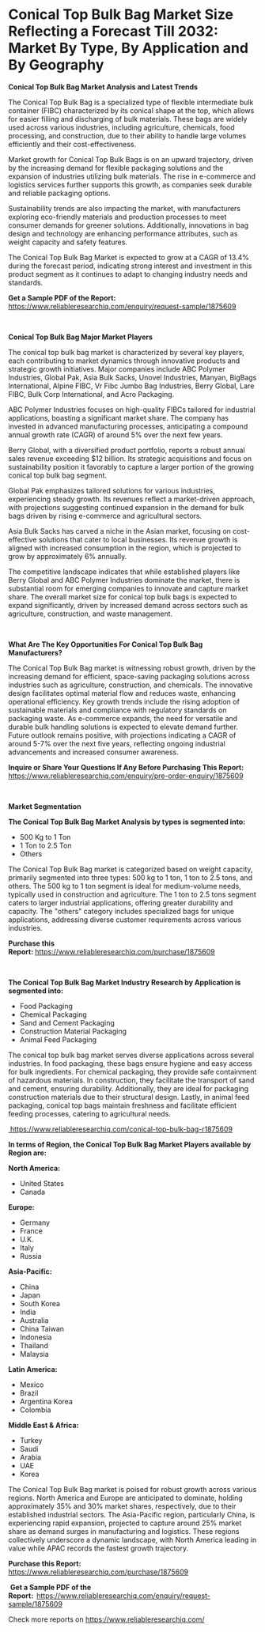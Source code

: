 <p><h1>Conical Top Bulk Bag Market Size Reflecting a Forecast Till 2032: Market By Type, By Application and By Geography</h1></p><p><strong>Conical Top Bulk Bag Market Analysis and Latest Trends</strong></p>
<p><p>The Conical Top Bulk Bag is a specialized type of flexible intermediate bulk container (FIBC) characterized by its conical shape at the top, which allows for easier filling and discharging of bulk materials. These bags are widely used across various industries, including agriculture, chemicals, food processing, and construction, due to their ability to handle large volumes efficiently and their cost-effectiveness.</p><p>Market growth for Conical Top Bulk Bags is on an upward trajectory, driven by the increasing demand for flexible packaging solutions and the expansion of industries utilizing bulk materials. The rise in e-commerce and logistics services further supports this growth, as companies seek durable and reliable packaging options. </p><p>Sustainability trends are also impacting the market, with manufacturers exploring eco-friendly materials and production processes to meet consumer demands for greener solutions. Additionally, innovations in bag design and technology are enhancing performance attributes, such as weight capacity and safety features.</p><p>The Conical Top Bulk Bag Market is expected to grow at a CAGR of 13.4% during the forecast period, indicating strong interest and investment in this product segment as it continues to adapt to changing industry needs and standards.</p></p>
<p><strong>Get a Sample PDF of the Report:&nbsp;</strong> <a href="https://www.reliableresearchiq.com/enquiry/request-sample/1875609?utm_campaign=2257&utm_medium=2&utm_source=Github&utm_content=ia&utm_term=04022025&utm_id=conical-top-bulk-bag">https://www.reliableresearchiq.com/enquiry/request-sample/1875609</a></p>
<p>&nbsp;</p>
<p><strong>Conical Top Bulk Bag Major Market Players</strong></p>
<p><p>The conical top bulk bag market is characterized by several key players, each contributing to market dynamics through innovative products and strategic growth initiatives. Major companies include ABC Polymer Industries, Global Pak, Asia Bulk Sacks, Unovel Industries, Manyan, BigBags International, Alpine FIBC, Vr Fibc Jumbo Bag Industries, Berry Global, Lare FIBC, Bulk Corp International, and Acro Packaging.</p><p>ABC Polymer Industries focuses on high-quality FIBCs tailored for industrial applications, boasting a significant market share. The company has invested in advanced manufacturing processes, anticipating a compound annual growth rate (CAGR) of around 5% over the next few years.</p><p>Berry Global, with a diversified product portfolio, reports a robust annual sales revenue exceeding $12 billion. Its strategic acquisitions and focus on sustainability position it favorably to capture a larger portion of the growing conical top bulk bag segment.</p><p>Global Pak emphasizes tailored solutions for various industries, experiencing steady growth. Its revenues reflect a market-driven approach, with projections suggesting continued expansion in the demand for bulk bags driven by rising e-commerce and agricultural sectors.</p><p>Asia Bulk Sacks has carved a niche in the Asian market, focusing on cost-effective solutions that cater to local businesses. Its revenue growth is aligned with increased consumption in the region, which is projected to grow by approximately 6% annually.</p><p>The competitive landscape indicates that while established players like Berry Global and ABC Polymer Industries dominate the market, there is substantial room for emerging companies to innovate and capture market share. The overall market size for conical top bulk bags is expected to expand significantly, driven by increased demand across sectors such as agriculture, construction, and waste management.</p></p>
<p>&nbsp;</p>
<p><strong>What Are The Key Opportunities For Conical Top Bulk Bag Manufacturers?</strong></p>
<p><p>The Conical Top Bulk Bag market is witnessing robust growth, driven by the increasing demand for efficient, space-saving packaging solutions across industries such as agriculture, construction, and chemicals. The innovative design facilitates optimal material flow and reduces waste, enhancing operational efficiency. Key growth trends include the rising adoption of sustainable materials and compliance with regulatory standards on packaging waste. As e-commerce expands, the need for versatile and durable bulk handling solutions is expected to elevate demand further. Future outlook remains positive, with projections indicating a CAGR of around 5-7% over the next five years, reflecting ongoing industrial advancements and increased consumer awareness.</p></p>
<p><strong>Inquire or Share Your Questions If Any Before Purchasing This Report:</strong> <a href="https://www.reliableresearchiq.com/enquiry/pre-order-enquiry/1875609?utm_campaign=2257&utm_medium=2&utm_source=Github&utm_content=ia&utm_term=04022025&utm_id=conical-top-bulk-bag">https://www.reliableresearchiq.com/enquiry/pre-order-enquiry/1875609</a></p>
<p>&nbsp;</p>
<p><strong>Market Segmentation</strong></p>
<p><strong>The Conical Top Bulk Bag Market Analysis by types is segmented into:</strong></p>
<p><ul><li>500 Kg to 1 Ton</li><li>1 Ton to 2.5 Ton</li><li>Others</li></ul></p>
<p><p>The Conical Top Bulk Bag market is categorized based on weight capacity, primarily segmented into three types: 500 kg to 1 ton, 1 ton to 2.5 tons, and others. The 500 kg to 1 ton segment is ideal for medium-volume needs, typically used in construction and agriculture. The 1 ton to 2.5 tons segment caters to larger industrial applications, offering greater durability and capacity. The "others" category includes specialized bags for unique applications, addressing diverse customer requirements across various industries.</p></p>
<p><strong>Purchase this Report:&nbsp;</strong><a href="https://www.reliableresearchiq.com/purchase/1875609?utm_campaign=2257&utm_medium=2&utm_source=Github&utm_content=ia&utm_term=04022025&utm_id=conical-top-bulk-bag">https://www.reliableresearchiq.com/purchase/1875609</a></p>
<p>&nbsp;</p>
<p><strong>The Conical Top Bulk Bag Market Industry Research by Application is segmented into:</strong></p>
<p><ul><li>Food Packaging</li><li>Chemical Packaging</li><li>Sand and Cement Packaging</li><li>Construction Material Packaging</li><li>Animal Feed Packaging</li></ul></p>
<p><p>The conical top bulk bag market serves diverse applications across several industries. In food packaging, these bags ensure hygiene and easy access for bulk ingredients. For chemical packaging, they provide safe containment of hazardous materials. In construction, they facilitate the transport of sand and cement, ensuring durability. Additionally, they are ideal for packaging construction materials due to their structural design. Lastly, in animal feed packaging, conical top bags maintain freshness and facilitate efficient feeding processes, catering to agricultural needs.</p></p>
<p><a href="https://www.reliableresearchiq.com/conical-top-bulk-bag-r1875609?utm_campaign=2257&utm_medium=2&utm_source=Github&utm_content=ia&utm_term=04022025&utm_id=conical-top-bulk-bag">&nbsp;https://www.reliableresearchiq.com/conical-top-bulk-bag-r1875609</a></p>
<p><strong>In terms of Region, the Conical Top Bulk Bag Market Players available by Region are:</strong></p>
<p>
    <p> <strong> North America: </strong>
        <ul>
            <li>United States</li>
            <li>Canada</li>
        </ul>
        </p> 
    <p> <strong> Europe: </strong>
        <ul>
            <li>Germany</li>
            <li>France</li>
            <li>U.K.</li>
            <li>Italy</li>
            <li>Russia</li>
        </ul>
        </p> 
    <p> <strong> Asia-Pacific: </strong>
        <ul>
            <li>China</li>
            <li>Japan</li>
            <li>South Korea</li>
            <li>India</li>
            <li>Australia</li>
            <li>China Taiwan</li>
            <li>Indonesia</li>
            <li>Thailand</li>
            <li>Malaysia</li>
        </ul>
        </p> 
    <p> <strong> Latin America: </strong>
        <ul>
            <li>Mexico</li>
            <li>Brazil</li>
            <li>Argentina Korea</li>
            <li>Colombia</li>
        </ul>
        </p> 
    <p> <strong> Middle East & Africa: </strong>
        <ul>
            <li>Turkey</li>
            <li>Saudi</li>
            <li>Arabia</li>
            <li>UAE</li>
            <li>Korea</li>
        </ul>
    </p>
    </p>
<p><p>The Conical Top Bulk Bag market is poised for robust growth across various regions. North America and Europe are anticipated to dominate, holding approximately 35% and 30% market shares, respectively, due to their established industrial sectors. The Asia-Pacific region, particularly China, is experiencing rapid expansion, projected to capture around 25% market share as demand surges in manufacturing and logistics. These regions collectively underscore a dynamic landscape, with North America leading in value while APAC records the fastest growth trajectory.</p></p>
<p><strong>Purchase this Report: </strong><a href="https://www.reliableresearchiq.com/purchase/1875609?utm_campaign=2257&utm_medium=2&utm_source=Github&utm_content=ia&utm_term=04022025&utm_id=conical-top-bulk-bag">https://www.reliableresearchiq.com/purchase/1875609</a></p>
<p>&nbsp;<strong>Get a Sample PDF of the Report:&nbsp;&nbsp;</strong><a href="https://www.reliableresearchiq.com/enquiry/request-sample/1875609?utm_campaign=2257&utm_medium=2&utm_source=Github&utm_content=ia&utm_term=04022025&utm_id=conical-top-bulk-bag">https://www.reliableresearchiq.com/enquiry/request-sample/1875609</a></p>
<p><strong></strong></p>
<p>Check more reports on <a href="https://www.reliableresearchiq.com/?utm_campaign=2257&utm_medium=2&utm_source=Github&utm_content=ia&utm_term=04022025&utm_id=conical-top-bulk-bag">https://www.reliableresearchiq.com/</a></p>